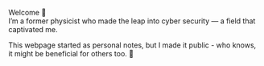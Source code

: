 Welcome 👋 <br>
I’m a former physicist who made the leap into cyber security — a field that captivated me. <br>

This webpage started as personal notes, but I made it public - who knows, it might be beneficial for others too. 🙂
